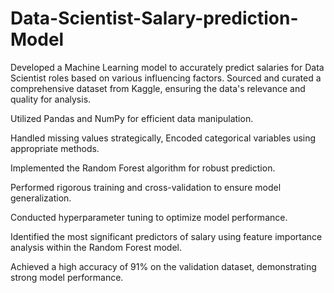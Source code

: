 # Data-Scientist-Salary-prediction-Model

Developed a Machine Learning model to accurately predict salaries for Data Scientist roles based on various influencing factors. Sourced and curated a comprehensive dataset from Kaggle, ensuring the data's relevance and quality for analysis. 

Utilized Pandas and NumPy for efficient data manipulation.

Handled missing values strategically, Encoded categorical variables using appropriate methods.

Implemented the Random Forest algorithm for robust prediction.

Performed rigorous training and cross-validation to ensure model generalization.

Conducted hyperparameter tuning to optimize model performance. 

Identified the most significant predictors of salary using feature importance analysis within the Random Forest model.

Achieved a high accuracy of 91% on the validation dataset, demonstrating strong model performance.
